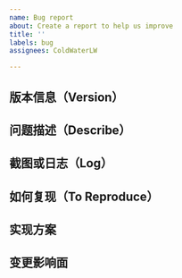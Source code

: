 ```yaml
---
name: Bug report
about: Create a report to help us improve
title: ''
labels: bug
assignees: ColdWaterLW

---
```


<!-- 创建issue请填写 -->

## 版本信息（Version）

## 问题描述（Describe）

## 截图或日志（Log）

## 如何复现（To Reproduce）

<!-- - - - - - - - - - - - - - - - - - - - - - - - - - - - - - - - - - - - - - - - - - - - - - - - - - - - - - - - -->
<!-- 以下内容为issue处理人填写，创建工单时请不要不要删除 -->

## 实现方案

## 变更影响面
